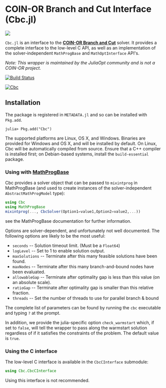 # COIN-OR Branch and Cut Interface (Cbc.jl)

[![](https://www.coin-or.org/wordpress/wp-content/uploads/2014/08/COINOR.png)](https://www.coin-or.org)

`Cbc.jl` is an interface to the **[COIN-OR Branch and Cut](https://projects.coin-or.org/Cbc)**
solver. It provides a complete interface to the low-level C API, as well as an
implementation of the solver-independent `MathProgBase` and `MathOptInterface`
API's.   

*Note: This wrapper is maintained by the JuliaOpt community and is not a COIN-OR
project.*


[![Build Status](https://travis-ci.org/JuliaOpt/Cbc.jl.svg?branch=master)](https://travis-ci.org/JuliaOpt/Cbc.jl)

[![Cbc](http://pkg.julialang.org/badges/Cbc_0.6.svg)](http://pkg.julialang.org/?pkg=Cbc&ver=0.6)

## Installation

The package is registered in `METADATA.jl` and so can be installed with
`Pkg.add`.

```
julia> Pkg.add("Cbc")
```

The supported platforms are Linux, OS X, and Windows. Binaries are provided for
Windows and OS X, and will be installed by default. On Linux, Cbc will be
automatically compiled from source. Ensure that a C++ compiler is installed
first; on Debian-based systems, install the ``build-essential`` package.

### Using with **[MathProgBase]**

Cbc provides a solver object that can be passed to ``mixintprog`` in MathProgBase (and used to create instances of the solver-independent ``AbstractMathProgModel`` type):

```julia
using Cbc
using MathProgBase
mixintprog(..., CbcSolver(Option1=value1,Option2=value2,...))
```

see the MathProgBase documentation for further information.

Options are solver-dependent, and unfortunately not well documented.
The following options are likely to be the most useful:

* ``seconds`` -- Solution timeout limit. (Must be a ``Float64``)
* ``logLevel`` -- Set to 1 to enable solution output.
* ``maxSolutions`` -- Terminate after this many feasible solutions have been found.
* ``maxNodes`` -- Terminate after this many branch-and-bound nodes have been evaluated.
* ``allowableGap`` -- Terminate after optimality gap is less than this value (on an absolute scale).
* ``ratioGap`` -- Terminate after optimality gap is smaller than this relative fraction.
* ``threads`` -- Set the number of threads to use for parallel branch & bound

The complete list of parameters can be found by running the ``cbc`` executable and typing ``?`` at the prompt.

In addition, we provide the julia-specific option ``check_warmstart`` which, if set to ``false``, will tell the wrapper to pass along the warmstart solution regardless of if it satisfies the constraints of the problem. The default value is ``true``.

### Using the C interface

The low-level C interface is available in the ``CbcCInterface`` submodule:
```julia
using Cbc.CbcCInterface
```

Using this interface is not recommended.

[Cbc]: https://projects.coin-or.org/Cbc
[MathProgBase]: https://github.com/JuliaOpt/MathProgBase.jl
